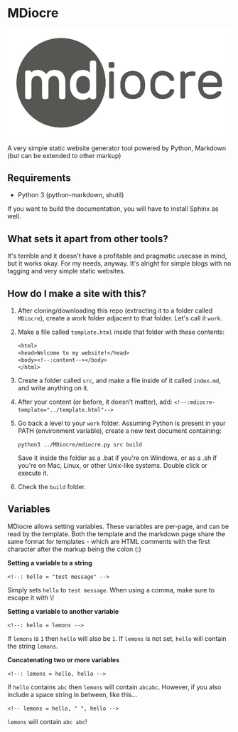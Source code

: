 # MDiocre

![MDiocre](logo.svg)

A very simple static website generator tool powered by Python, Markdown (but can be extended to other markup)

## Requirements

* Python 3 (python-markdown, shutil)

If you want to build the documentation, you will have to install Sphinx as well.

## What sets it apart from other tools?

It's terrible and it doesn't have a profitable and pragmatic usecase in mind, but it works okay. For my needs, anyway. It's alright for simple blogs with no tagging and very simple static websites.

## How do I make a site with this?

1. After cloning/downloading this repo (extracting it to a folder called `MDiocre`), create a work folder adjacent to that folder. Let's call it `work`.

2. Make a file called `template.html` inside that folder with these contents:
   
   ```
   <html>
   <head>Welcome to my website!</head>
   <body><!--:content--></body>
   </html>
   ```

3. Create a folder called `src`, and make a file inside of it called `index.md`, and write anything on it.

4. After your content (or before, it doesn't matter), add: `<!--:mdiocre-template="../template.html"-->`

5. Go back a level to your `work` folder. Assuming Python is present in your PATH (environment variable), create a new text document containing:
   
   ```
   python3 ../MDiocre/mdiocre.py src build
   ```
   
   Save it inside the folder as a .bat if you're on Windows, or as a .sh if you're on Mac, Linux, or other Unix-like systems. Double click or execute it.

6. Check the `build` folder.

## Variables

MDiocre allows setting variables. These variables are per-page, and can be read by the template. Both the template and the markdown page share the same format for templates - which are HTML comments with the first character after the markup being the colon (:)

**Setting a variable to a string**

```
<!--: hello = "test message" -->
```

Simply sets `hello` to `test message`. When using a comma, make sure to escape it with \\!

**Setting a variable to another variable**

```
<!--: hello = lemons -->
```

If `lemons` is `1` then `hello` will also be `1`. If `lemons` is not set, `hello` will contain the string `lemons`.

**Concatenating two or more variables**

```
<!--: lemons = hello, hello -->
```

If `hello` contains `abc` then `lemons` will contain `abcabc`. However, if you also include a space string in between, like this...

```
<!-- lemons = hello, " ", hello -->
```

`lemons` will contain `abc abc`!
